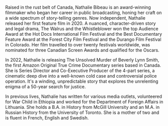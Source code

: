 Raised in the rust belt of Canada, Nathalie Bibeau is an award-winning filmmaker who began her career in public broadcasting, honing her craft on a wide spectrum of story-telling genres. Now independent, Nathalie released her first feature film in 2020. A nuanced, character-driven story and legal drama, The Walrus and the Whistleblower won the top Audience Award at the Hot Docs International Film Festival and the Best Documentary Feature Award at the Forest City Film Festival and the Durango Film Festival in Colorado. Her film travelled to over twenty festivals worldwide, was nominated for three Canadian Screen Awards and qualified for the Oscars.

In 2022, Nathalie is releasing The Unsolved Murder of Beverly Lynn Smith, the first Amazon Original True Crime Documentary series based in Canada. She is Series Director and Co-Executive Producer of the 4-part series, a cinematic deep dive into a well-known cold case and controversial police operation. It's a winding, unpredictable story that explores the unrelenting enigma of a 50-year search for justice.

In previous lives, Nathalie has written for various media outlets, volunteered for War Child in Ethiopia and worked for the Department of Foreign Affairs in Lithuania. She holds a B.A. in History from McGill University and an M.A. in Russian History from the University of Toronto. She is a mother of two and is fluent in French, English and Swedish.
